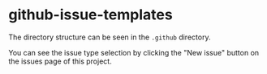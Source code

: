 # github-issue-templates

The directory structure can be seen in the `.github` directory.

You can see the issue type selection by clicking the "New issue" button on the issues page of this project.
